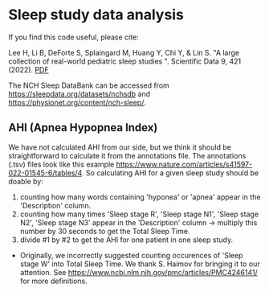 # Sleep study data analysis 

If you find this code useful, please cite:

Lee H, Li B, DeForte S, Splaingard M, Huang Y, Chi Y, & Lin S. "A large collection of real-world pediatric sleep studies
". Scientific Data 9, 421 (2022). [PDF](https://www.nature.com/articles/s41597-022-01545-6)

The NCH Sleep DataBank can be accessed from https://sleepdata.org/datasets/nchsdb and https://physionet.org/content/nch-sleep/.


## AHI (Apnea Hypopnea Index)
We have not calculated AHI from our side, but we think it should be straightforward to calculate it from the annotations file. The annotations (.tsv) files look like this example https://www.nature.com/articles/s41597-022-01545-6/tables/4.  So calculating AHI for a given sleep study should be doable by:
1. counting how many words containing 'hyponea' or 'apnea' appear in the 'Description' column.
2. counting how many times 'Sleep stage R',  'Sleep stage N1',  'Sleep stage N2', 'Sleep stage N3' appear in the 'Description' column -> multiply this number by 30 seconds to get the Total Sleep Time.
3. divide #1 by #2 to get the AHI for one patient in one sleep study.

* Originally, we incorrectly suggested counting occurences of 'Sleep stage W' into Total Sleep Time. We thank S. Haimov for bringing it to our attention. See https://www.ncbi.nlm.nih.gov/pmc/articles/PMC4246141/ for more definitions.
